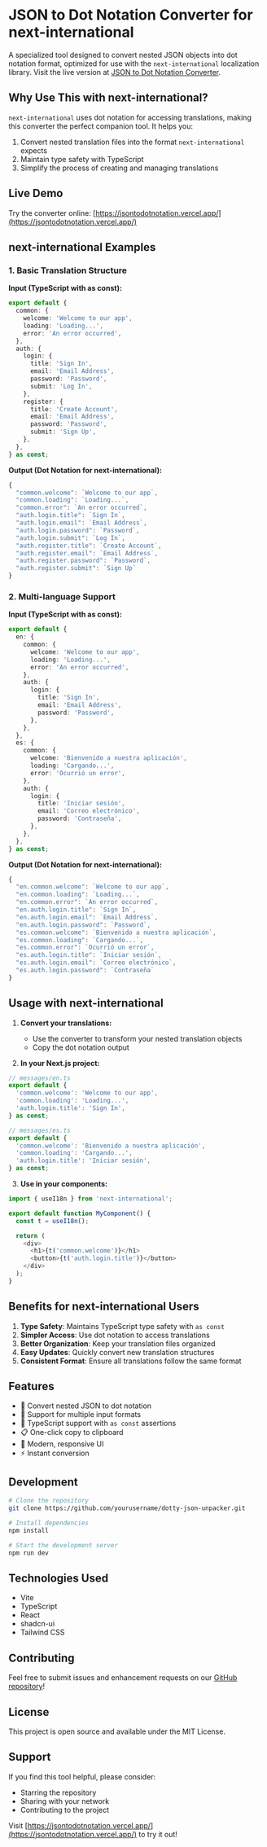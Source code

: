 # JSON to Dot Notation Converter for next-international

A specialized tool designed to convert nested JSON objects into dot notation format, optimized for use with the `next-international` localization library. Visit the live version at [JSON to Dot Notation Converter](https://jsontodotnotation.vercel.app/).

## Why Use This with next-international?

`next-international` uses dot notation for accessing translations, making this converter the perfect companion tool. It helps you:

1. Convert nested translation files into the format `next-international` expects
2. Maintain type safety with TypeScript
3. Simplify the process of creating and managing translations

## Live Demo

Try the converter online: [https://jsontodotnotation.vercel.app/](https://jsontodotnotation.vercel.app/)

## next-international Examples

### 1. Basic Translation Structure

**Input (TypeScript with as const):**

```typescript
export default {
  common: {
    welcome: 'Welcome to our app',
    loading: 'Loading...',
    error: 'An error occurred',
  },
  auth: {
    login: {
      title: 'Sign In',
      email: 'Email Address',
      password: 'Password',
      submit: 'Log In',
    },
    register: {
      title: 'Create Account',
      email: 'Email Address',
      password: 'Password',
      submit: 'Sign Up',
    },
  },
} as const;
```

**Output (Dot Notation for next-international):**

```typescript
{
  "common.welcome": `Welcome to our app`,
  "common.loading": `Loading...`,
  "common.error": `An error occurred`,
  "auth.login.title": `Sign In`,
  "auth.login.email": `Email Address`,
  "auth.login.password": `Password`,
  "auth.login.submit": `Log In`,
  "auth.register.title": `Create Account`,
  "auth.register.email": `Email Address`,
  "auth.register.password": `Password`,
  "auth.register.submit": `Sign Up`
}
```

### 2. Multi-language Support

**Input (TypeScript with as const):**

```typescript
export default {
  en: {
    common: {
      welcome: 'Welcome to our app',
      loading: 'Loading...',
      error: 'An error occurred',
    },
    auth: {
      login: {
        title: 'Sign In',
        email: 'Email Address',
        password: 'Password',
      },
    },
  },
  es: {
    common: {
      welcome: 'Bienvenido a nuestra aplicación',
      loading: 'Cargando...',
      error: 'Ocurrió un error',
    },
    auth: {
      login: {
        title: 'Iniciar sesión',
        email: 'Correo electrónico',
        password: 'Contraseña',
      },
    },
  },
} as const;
```

**Output (Dot Notation for next-international):**

```typescript
{
  "en.common.welcome": `Welcome to our app`,
  "en.common.loading": `Loading...`,
  "en.common.error": `An error occurred`,
  "en.auth.login.title": `Sign In`,
  "en.auth.login.email": `Email Address`,
  "en.auth.login.password": `Password`,
  "es.common.welcome": `Bienvenido a nuestra aplicación`,
  "es.common.loading": `Cargando...`,
  "es.common.error": `Ocurrió un error`,
  "es.auth.login.title": `Iniciar sesión`,
  "es.auth.login.email": `Correo electrónico`,
  "es.auth.login.password": `Contraseña`
}
```

## Usage with next-international

1. **Convert your translations:**

   - Use the converter to transform your nested translation objects
   - Copy the dot notation output

2. **In your Next.js project:**

```typescript
// messages/en.ts
export default {
  'common.welcome': 'Welcome to our app',
  'common.loading': 'Loading...',
  'auth.login.title': 'Sign In',
} as const;

// messages/es.ts
export default {
  'common.welcome': 'Bienvenido a nuestra aplicación',
  'common.loading': 'Cargando...',
  'auth.login.title': 'Iniciar sesión',
} as const;
```

3. **Use in your components:**

```typescript
import { useI18n } from 'next-international';

export default function MyComponent() {
  const t = useI18n();

  return (
    <div>
      <h1>{t('common.welcome')}</h1>
      <button>{t('auth.login.title')}</button>
    </div>
  );
}
```

## Benefits for next-international Users

1. **Type Safety**: Maintains TypeScript type safety with `as const`
2. **Simpler Access**: Use dot notation to access translations
3. **Better Organization**: Keep your translation files organized
4. **Easy Updates**: Quickly convert new translation structures
5. **Consistent Format**: Ensure all translations follow the same format

## Features

- 🔄 Convert nested JSON to dot notation
- 📝 Support for multiple input formats
- 🎯 TypeScript support with `as const` assertions
- 📋 One-click copy to clipboard
- 🎨 Modern, responsive UI
- ⚡ Instant conversion

## Development

```sh
# Clone the repository
git clone https://github.com/yourusername/dotty-json-unpacker.git

# Install dependencies
npm install

# Start the development server
npm run dev
```

## Technologies Used

- Vite
- TypeScript
- React
- shadcn-ui
- Tailwind CSS

## Contributing

Feel free to submit issues and enhancement requests on our [GitHub repository](https://github.com/yourusername/dotty-json-unpacker)!

## License

This project is open source and available under the MIT License.

## Support

If you find this tool helpful, please consider:

- Starring the repository
- Sharing with your network
- Contributing to the project

Visit [https://jsontodotnotation.vercel.app/](https://jsontodotnotation.vercel.app/) to try it out!
